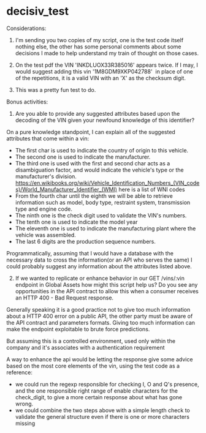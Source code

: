# decisiv_test

Considerations:

1. I'm sending you two copies of my script, one is the test code itself nothing else, the other has some personal comments about some decisions I made to help understand my train of thought on those cases.

2. On the test pdf the VIN 'INKDLUOX33R385016' appears twice. If I may, I would suggest adding this vin '1M8GDM9XKP042788'  in place of one of the repetitions, it is a valid VIN with an 'X' as the checksum digit.

3. This was a pretty fun test to do.


Bonus activities:
1. Are you able to provide any suggested attributes based upon the decoding of the VIN given your newfound knowledge of this identifier?

On a pure knowledge standpoint, I can explain all of the suggested attributes that come within a vin:

- The first char is used to indicate the country of origin to this vehicle.
- The second one is used to indicate the manufacturer.
- The third one is used with the first and second char acts as a disambiguation factor, and would indicate the vehicle's type or the manufacturer's division.  https://en.wikibooks.org/wiki/Vehicle_Identification_Numbers_(VIN_codes)/World_Manufacturer_Identifier_(WMI) here is a list of WNI codes
- From the fourth char until the eighth we will be able to retrieve information such as model, body type, restraint system, transmission type and engine code.
- The ninth one is the check digit used to validate the VIN's numbers.
- The tenth one is used to indicate the model year
- The eleventh one is used to indicate the manufacturing plant where the vehicle was assembled.
- The last 6 digits are the production sequence numbers.

Programmatically, assuming that I would have a database with the necessary data to cross the information(or an API who serves the same)
I could probably suggest any information about the attributes listed above.


2. If we wanted to replicate or enhance behavior in our GET /vins/:vin endpoint in Global Assets how might this script help us? Do you see any opportunities in the API contract to allow this when a consumer receives an HTTP 400 - Bad Request response.

Generally speaking it is a good practice not to give too much information about a HTTP 400 error on a public API,
the other party must be aware of the API contract and parameters formats.
Giving too much information can make the endpoint exploitable to brute force predictions.

But assuming this is a controlled environment, used only within the company and it's associates with a authentication requirement

A way to enhance the api would be letting the response give some advice based on the most core elements of the vin, using the test code as a reference:

- we could run the regexp responsible for checking I, O and Q's presence, and the one responsible
  right range of enable characters for the check_digit, to give a more certain response about what has gone wrong.
- we could combine the two steps above with a simple length check to validate the general structure even if there is one or more characters missing
